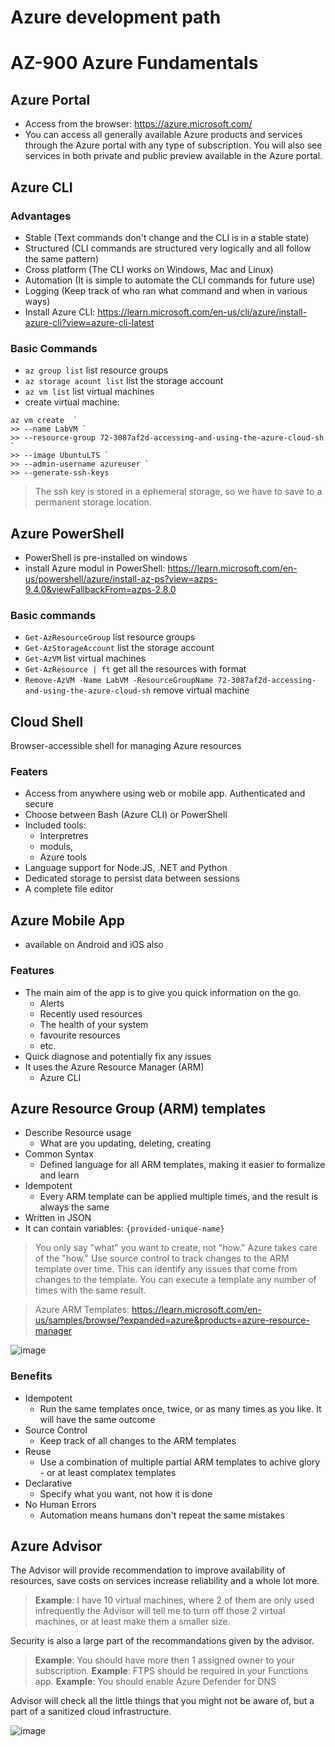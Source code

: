 # Azure development path
# AZ-900 Azure Fundamentals

## Azure Portal
- Access from the browser: https://azure.microsoft.com/
- You can access all generally available Azure products and services through the Azure portal with any type of subscription. You will also see services in both private and public preview available in the Azure portal.

## Azure CLI
### Advantages
- Stable (Text commands don't change and the CLI is in a stable state)
- Structured (CLI commands are structured very logically and all follow the same pattern)
- Cross platform (The CLI works on Windows, Mac and Linux)
- Automation (It is simple to automate the CLI commands for future use)
- Logging (Keep track of who ran what command and when in various ways)
- Install Azure CLI:
  https://learn.microsoft.com/en-us/cli/azure/install-azure-cli?view=azure-cli-latest
  
### Basic Commands
- ```az group list``` list resource groups
- ```az storage acount list``` list the storage account
- ```az vm list``` list virtual machines
- create virtual machine:
```
az vm create  `
>> --name LabVM `
>> --resource-group 72-3087af2d-accessing-and-using-the-azure-cloud-sh `
>> --image UbuntuLTS `
>> --admin-username azureuser `
>> --generate-ssh-keys
``` 
> The ssh key is stored in a ephemeral storage, so we have to save to a permanent storage location.

## Azure PowerShell
- PowerShell is pre-installed on windows 
- install Azure modul in PowerShell:
  https://learn.microsoft.com/en-us/powershell/azure/install-az-ps?view=azps-9.4.0&viewFallbackFrom=azps-2.8.0
  
 ### Basic commands
 - ```Get-AzResourceGroup``` list resource groups
 - ```Get-AzStorageAccount``` list the storage account
 - ```Get-AzVM``` list virtual machines
 - ```Get-AzResource | ft``` get all the resources with format
 - ```Remove-AzVM -Name LabVM -ResourceGroupName 72-3087af2d-accessing-and-using-the-azure-cloud-sh``` remove virtual machine

## Cloud Shell
Browser-accessible shell for managing Azure resources

### Featers
- Access from anywhere using web or mobile app. Authenticated and secure
- Choose between Bash (Azure CLI) or PowerShell
- Included tools:
  - Interpretres
  - moduls,
  - Azure tools
- Language support for Node.JS, .NET and Python
- Dedicated storage to persist data between sessions
- A complete file editor

## Azure Mobile App
- available on Android and iOS also

### Features
- The main aim of the app is to give you quick information on the go.
  - Alerts
  - Recently used resources
  - The health of your system
  - favourite resources
  - etc.
- Quick diagnose and potentially fix any issues
- It uses the Azure Resource Manager (ARM)
  - Azure CLI

## Azure Resource Group (ARM) templates
- Describe Resource usage
  - What are you updating, deleting, creating
- Common Syntax
  - Defined language for all ARM templates, making it easier to formalize and learn
- Idempotent
  - Every ARM template can be applied multiple times, and the result is always the same
- Written in JSON
- It can contain variables: ```{provided-unique-name}```

> You only say "what" you want to create, not "how." Azure takes care of the "how."
> Use source control to track changes to the ARM template over time. This can identify any issues that come from changes to the template.
> You can execute a template any number of times with the same result.

> Azure ARM Templates: https://learn.microsoft.com/en-us/samples/browse/?expanded=azure&products=azure-resource-manager

![image](https://user-images.githubusercontent.com/48266482/219310785-bc7e0087-781c-4e57-bab3-9de77b83d9b7.png)

### Benefits
- Idempotent
  - Run the same templates once, twice, or as many times as you like. It will have the same outcome
- Source Control
  - Keep track of all changes to the ARM templates
- Reuse
  - Use a combination of multiple partial ARM templates to achive glory - or at least complatex templates
- Declarative
  - Specify what you want, not how it is done
- No Human Errors
  - Automation means humans don't repeat the same mistakes

## Azure Advisor
The Advisor will provide recommendation to improve availability of resources, save costs on services increase reliability and a whole lot more.

> **Example**: 
> I have 10 virtual machines, where 2 of them are only used infrequently the Advisor will tell me to 
> turn off those 2 virtual machines, or at least make them a smaller size.

Security is also a large part of the recommandations given by the advisor.

> **Example**: You should have more then 1 assigned owner to your subscription.
> **Example**: FTPS should be required in your Functions app.
> **Example**: You should enable Azure Defender for DNS

Advisor will check all the little things that you might not be aware of, but a part of a sanitized cloud infrastructure.

![image](https://user-images.githubusercontent.com/48266482/219319441-7b0b957d-8099-4cd6-8097-e36b1e5a04a3.png)





